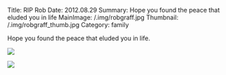 Title: RIP Rob
Date: 2012.08.29
Summary: Hope you found the peace that eluded you in life
MainImage: /.img/robgraff.jpg
Thumbnail: /.img/robgraff_thumb.jpg
Category: family

Hope you found the peace that eluded you in life.

<p><img src="/.img/other/rob2.jpg" class="smallimg" /></p>

<p><img src="/.img/other/rob1.jpg" class="smallimg" /></p>
